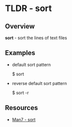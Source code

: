 TLDR - sort
==========

Overview
--------

**sort** - sort the lines of text files

Examples
--------

- default sort pattern

	$ sort

- reverse default sort pattern

	$ sort -r


Resources
---------

- [Man7 - sort](http://man7.org/linux/man-pages/man1/sort.1.html)